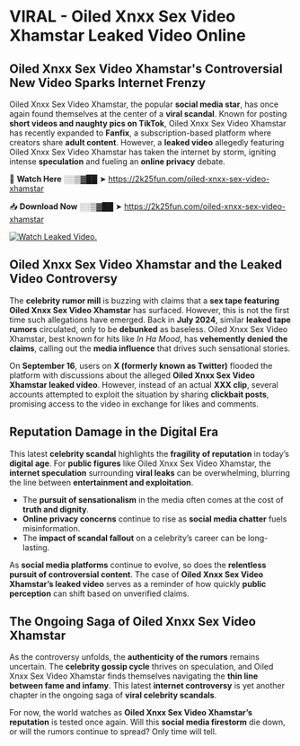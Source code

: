 # VIRAL - Oiled Xnxx Sex Video Xhamstar Leaked Video Online

## **Oiled Xnxx Sex Video Xhamstar's Controversial New Video Sparks Internet Frenzy**  

Oiled Xnxx Sex Video Xhamstar, the popular **social media star**, has once again found themselves at the center of a **viral scandal**. Known for posting **short videos and naughty pics on TikTok**, Oiled Xnxx Sex Video Xhamstar has recently expanded to **Fanfix**, a subscription-based platform where creators share **adult content**. However, a **leaked video** allegedly featuring Oiled Xnxx Sex Video Xhamstar has taken the internet by storm, igniting intense **speculation** and fueling an **online privacy** debate.  

🔴 **Watch Here** ░░▒▓██ ➤ https://2k25fun.com/oiled-xnxx-sex-video-xhamstar  

📥 **Download Now** ░░▒▓██ ➤ https://2k25fun.com/oiled-xnxx-sex-video-xhamstar  

[![Watch Leaked Video.](https://miro.medium.com/v2/resize:fit:828/format:webp/1*cilzJN44JGOrTw9NJCrNHA.gif "Watch Leaked Video")](https://2k25fun.com/oiled-xnxx-sex-video-xhamstar)

## **Oiled Xnxx Sex Video Xhamstar and the Leaked Video Controversy**  

The **celebrity rumor mill** is buzzing with claims that a **sex tape featuring Oiled Xnxx Sex Video Xhamstar** has surfaced. However, this is not the first time such allegations have emerged. Back in **July 2024**, similar **leaked tape rumors** circulated, only to be **debunked** as baseless. Oiled Xnxx Sex Video Xhamstar, best known for hits like *In Ha Mood*, has **vehemently denied the claims**, calling out the **media influence** that drives such sensational stories.  

On **September 16**, users on **X (formerly known as Twitter)** flooded the platform with discussions about the alleged **Oiled Xnxx Sex Video Xhamstar leaked video**. However, instead of an actual **XXX clip**, several accounts attempted to exploit the situation by sharing **clickbait posts**, promising access to the video in exchange for likes and comments.  

## **Reputation Damage in the Digital Era**  

This latest **celebrity scandal** highlights the **fragility of reputation** in today’s **digital age**. For **public figures** like Oiled Xnxx Sex Video Xhamstar, the **internet speculation** surrounding **viral leaks** can be overwhelming, blurring the line between **entertainment and exploitation**.  

- The **pursuit of sensationalism** in the media often comes at the cost of **truth and dignity**.  
- **Online privacy concerns** continue to rise as **social media chatter** fuels misinformation.  
- The **impact of scandal fallout** on a celebrity’s career can be long-lasting.  

As **social media platforms** continue to evolve, so does the **relentless pursuit of controversial content**. The case of **Oiled Xnxx Sex Video Xhamstar’s leaked video** serves as a reminder of how quickly **public perception** can shift based on unverified claims.  

## **The Ongoing Saga of Oiled Xnxx Sex Video Xhamstar**  

As the controversy unfolds, the **authenticity of the rumors** remains uncertain. The **celebrity gossip cycle** thrives on speculation, and Oiled Xnxx Sex Video Xhamstar finds themselves navigating the **thin line between fame and infamy**. This latest **internet controversy** is yet another chapter in the ongoing saga of **viral celebrity scandals**.  

For now, the world watches as **Oiled Xnxx Sex Video Xhamstar’s reputation** is tested once again. Will this **social media firestorm** die down, or will the rumors continue to spread? Only time will tell.